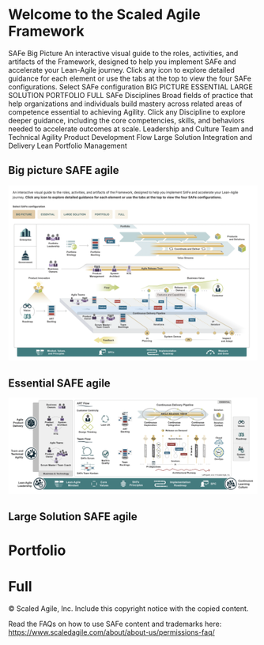 # Welcome to the Scaled Agile Framework 
SAFe Big Picture An interactive visual guide to the roles, activities, and artifacts of the Framework, designed to help you implement SAFe and accelerate your Lean-Agile journey.
Click any icon to explore detailed guidance for each element or use the tabs at the top to view the four SAFe configurations. 
Select SAFe configuration BIG PICTURE ESSENTIAL LARGE SOLUTION PORTFOLIO FULL SAFe Disciplines  Broad fields of practice that help organizations and individuals build mastery across related areas of competence essential to achieving Agility. Click any Discipline to explore deeper guidance, including the core competencies, skills, and behaviors needed to accelerate outcomes at scale. Leadership and Culture Team and Technical Agility Product Development Flow Large Solution Integration and Delivery Lean Portfolio Management

## Big picture SAFE agile 

![Big Picture](Screenshot%202025-04-20%20at%205.50.02%20PM.png "a title")

## Essential SAFE agile 

![Essential](Screenshot%202025-04-20%20at%205.50.25%20PM.png "Essential")

## Large Solution SAFE agile 


# Portfolio 

# Full


© Scaled Agile, Inc.
Include this copyright notice with the copied content.

Read the FAQs on how to use SAFe content and trademarks here:
https://www.scaledagile.com/about/about-us/permissions-faq/
